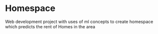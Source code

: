 # Homespace
Web development project with uses of ml concepts to create homespace which predicts the rent of Homes in the area
